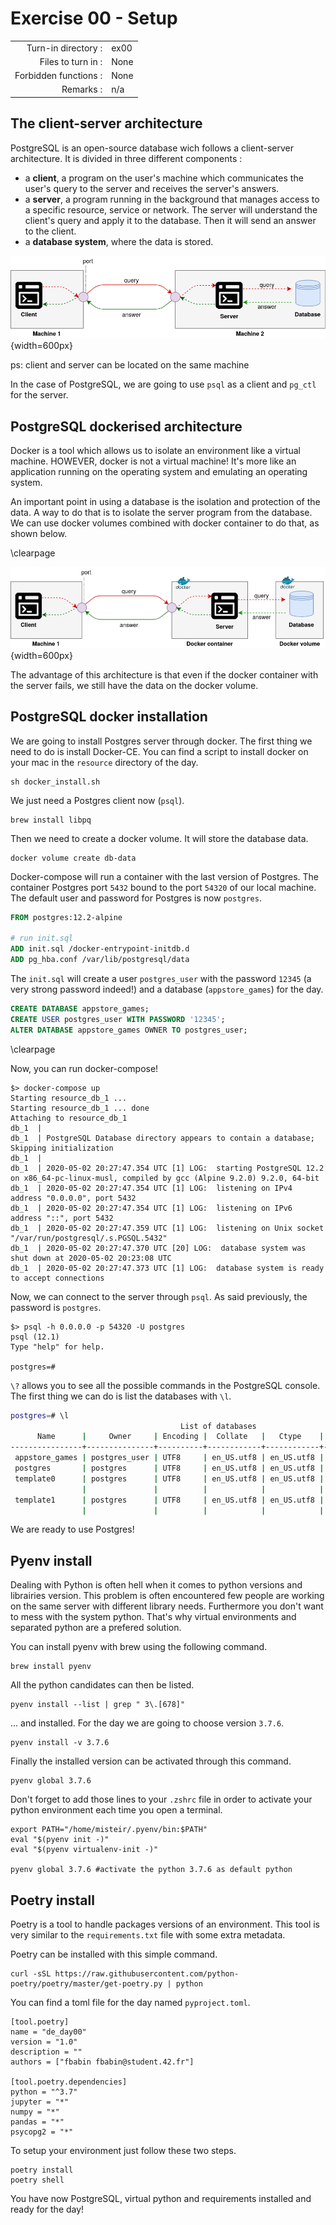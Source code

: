 # Exercise 00 - Setup

|                       |      |
| --------------------: | ---- |
|   Turn-in directory : | ex00 |
|    Files to turn in : | None |
| Forbidden functions : | None |
|             Remarks : | n/a  |

## The client-server architecture

PostgreSQL is an open-source database wich follows a client-server architecture. It is divided in three different components :
- a **client**, a program on the user's machine which communicates the user's query to the server and receives the server's answers. 
- a **server**, a program running in the background that manages access to a specific resource, service or network. The server will understand the client's query and apply it to the database. Then it will send an answer to the client.
- a **database system**, where the data is stored.

![client-server architecture](../assets/client_server.png){width=600px}

ps: client and server can be located on the same machine

In the case of PostgreSQL, we are going to use `psql` as a client and `pg_ctl` for the server.

## PostgreSQL dockerised architecture

Docker is a tool which allows us to isolate an environment like a virtual machine. HOWEVER, docker is not a virtual machine! It's more like an application running on the operating system and emulating an operating system.

An important point in using a database is the isolation and protection of the data. A way to do that is to isolate the server program from the database. We can use docker volumes combined with docker container to do that, as shown below. 

\clearpage

![client-server architecture](../assets/client_server_docker.png){width=600px}

The advantage of this architecture is that even if the docker container with the server fails, we still have the data on the docker volume.

## PostgreSQL docker installation

We are going to install Postgres server through docker. The first thing we need to do is install Docker-CE. You can find a script to install docker on your mac in the `resource` directory of the day.

```
sh docker_install.sh
```

We just need a Postgres client now (`psql`).

```
brew install libpq
```

Then we need to create a docker volume. It will store the database data.

```
docker volume create db-data
```

Docker-compose will run a container with the last version of Postgres. The container Postgres port `5432` bound to the port `54320` of our local machine. The default user and password for Postgres is now `postgres`.

```dockerfile
FROM postgres:12.2-alpine

# run init.sql
ADD init.sql /docker-entrypoint-initdb.d
ADD pg_hba.conf /var/lib/postgresql/data
```

The `init.sql` will create a user `postgres_user` with the password `12345` (a very strong password indeed!) and a database (`appstore_games`) for the day.

```sql
CREATE DATABASE appstore_games;
CREATE USER postgres_user WITH PASSWORD '12345';
ALTER DATABASE appstore_games OWNER TO postgres_user;
```

\clearpage

Now, you can run docker-compose!

```
$> docker-compose up
Starting resource_db_1 ... 
Starting resource_db_1 ... done
Attaching to resource_db_1
db_1  | 
db_1  | PostgreSQL Database directory appears to contain a database; Skipping initialization
db_1  | 
db_1  | 2020-05-02 20:27:47.354 UTC [1] LOG:  starting PostgreSQL 12.2 on x86_64-pc-linux-musl, compiled by gcc (Alpine 9.2.0) 9.2.0, 64-bit
db_1  | 2020-05-02 20:27:47.354 UTC [1] LOG:  listening on IPv4 address "0.0.0.0", port 5432
db_1  | 2020-05-02 20:27:47.354 UTC [1] LOG:  listening on IPv6 address "::", port 5432
db_1  | 2020-05-02 20:27:47.359 UTC [1] LOG:  listening on Unix socket "/var/run/postgresql/.s.PGSQL.5432"
db_1  | 2020-05-02 20:27:47.370 UTC [20] LOG:  database system was shut down at 2020-05-02 20:23:08 UTC
db_1  | 2020-05-02 20:27:47.373 UTC [1] LOG:  database system is ready to accept connections
```

Now, we can connect to the server through `psql`. As said previously, the password is `postgres`.

```
$> psql -h 0.0.0.0 -p 54320 -U postgres
psql (12.1)
Type "help" for help.

postgres=# 
```

`\?` allows you to see all the possible commands in the PostgreSQL console.
The first thing we can do is list the databases with `\l`.

```bash
postgres=# \l
                                      List of databases
      Name      |     Owner     | Encoding |  Collate   |   Ctype    |   Access privileges   
----------------+---------------+----------+------------+------------+-----------------------
 appstore_games | postgres_user | UTF8     | en_US.utf8 | en_US.utf8 | 
 postgres       | postgres      | UTF8     | en_US.utf8 | en_US.utf8 | 
 template0      | postgres      | UTF8     | en_US.utf8 | en_US.utf8 | =c/postgres          +
                |               |          |            |            | postgres=CTc/postgres
 template1      | postgres      | UTF8     | en_US.utf8 | en_US.utf8 | =c/postgres          +
                |               |          |            |            | postgres=CTc/postgres
```

We are ready to use Postgres!

## Pyenv install

Dealing with Python is often hell when it comes to python versions and librairies version. This problem is often encountered few people are working on the same server with different library needs.
Furthermore you don't want to mess with the system python. That's why virtual environments and separated python are a prefered solution.

You can install pyenv with brew using the following command.

```
brew install pyenv
```

All the python candidates can then be listed.

```
pyenv install --list | grep " 3\.[678]"
```
... and installed. For the day we are going to choose version `3.7.6`.

```
pyenv install -v 3.7.6
```

Finally the installed version can be activated through this command.

```
pyenv global 3.7.6
```

Don't forget to add those lines to your `.zshrc` file in order to activate your python environment each time you open a terminal.

```
export PATH="/home/misteir/.pyenv/bin:$PATH"
eval "$(pyenv init -)"
eval "$(pyenv virtualenv-init -)"

pyenv global 3.7.6 #activate the python 3.7.6 as default python
```

## Poetry install

Poetry is a tool to handle packages versions of an environment. This tool is very similar to the `requirements.txt` file with some extra metadata.

Poetry can be installed with this simple command.

```
curl -sSL https://raw.githubusercontent.com/python-poetry/poetry/master/get-poetry.py | python
```

You can find a toml file for the day named `pyproject.toml`.

```
[tool.poetry]
name = "de_day00"
version = "1.0"
description = ""
authors = ["fbabin fbabin@student.42.fr"]

[tool.poetry.dependencies]
python = "^3.7"
jupyter = "*"
numpy = "*"
pandas = "*"
psycopg2 = "*"
```

To setup your environment just follow these two steps.

```
poetry install
poetry shell
```

You have now PostgreSQL, virtual python and requirements installed and ready for the day!

